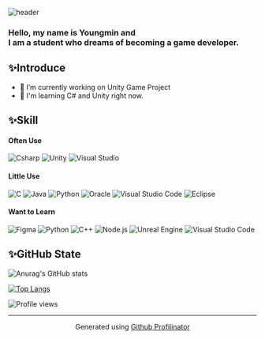![header](https://capsule-render.vercel.app/api?type=waving&color=timeAuto&height=250&text=Game%20Developer%20with%20Unity&fontSize=50&animation=fadeIn&fontAlignY=38&desc=YoungMin%20Jung&descAlignY=57&descAlign=79)

### Hello, my name is Youngmin and <br>I am a student who dreams of becoming a game developer.<br>

## ✨Introduce
- 🔭 I’m currently working on Unity Game Project
- 📘 I'm learning C# and Unity right now.

## ✨Skill
#### Often Use
<div align>
<img alt="Csharp" src="https://img.shields.io/badge/CSharp-239120.svg?&style=for-the-badge&logo=Csharp&logoColor=white"/>
<img alt="Unity" src="https://img.shields.io/badge/Unity-FFFFFF.svg?&style=for-the-badge&logo=Unity&logoColor=black"/>
<img alt="Visual Studio" src="https://img.shields.io/badge/Visual Studio-5C2D91.svg?&style=for-the-badge&logo=Visual Studio&logoColor=whtie"/>
</>

#### Little Use
<div align>
<img alt="C" src="https://img.shields.io/badge/C-A8B9CC.svg?&style=for-the-badge&logo=C&logoColor=white"/>
<img alt="Java" src="https://img.shields.io/badge/Java-007396.svg?&style=for-the-badge&logo=Java&logoColor=white"/>
<img alt="Python" src="https://img.shields.io/badge/Python-3776AB.svg?&style=for-the-badge&logo=Python&logoColor=white"/>
<img alt="Oracle" src="https://img.shields.io/badge/Oracle-F80000.svg?&style=for-the-badge&logo=Oracle&logoColor=white"/>
<img alt="Visual Studio Code" src="https://img.shields.io/badge/Visaul Studio Code-007ACC.svg?&style=for-the-badge&logo=Visual Studio Code&logoColor=white"/>
<img alt="Eclipse" src="https://img.shields.io/badge/Eclipse-2C2255.svg?&style=for-the-badge&logo=Eclipse&logoColor=white"/>
</div>

#### Want to Learn  
<div align>  
<img alt="Figma" src="https://img.shields.io/badge/Figma-F24E1E.svg?&style=for-the-badge&logo=Figma&logoColor=white"/>
<img alt="Python" src="https://img.shields.io/badge/Python-3776AB.svg?&style=for-the-badge&logo=Python&logoColor=white"/>
<img alt="C++" src="https://img.shields.io/badge/C++-00599C.svg?&style=for-the-badge&logo=CPlusPlus&logoColor=white"/>
<img alt="Node.js" src="https://img.shields.io/badge/Node.js-339933.svg?&style=for-the-badge&logo=Node.js&logoColor=white"/>
<img alt="Unreal Engine" src="https://img.shields.io/badge/Unreal Engine-0E1128.svg?&style=for-the-badge&logo=Unreal Engine&logoColor=white"/>
<img alt="Visual Studio Code" src="https://img.shields.io/badge/Visaul Studio Code-007ACC.svg?&style=for-the-badge&logo=Visual Studio Code&logoColor=white"/>
</div>

## ✨GitHub State
![Anurag's GitHub stats](https://github-readme-stats.vercel.app/api?username=youngmin04&show_icons=true&theme=radical&count_private=true)<br>

[![Top Langs](https://github-readme-stats.vercel.app/api/top-langs/?username=youngmin04&layout=compact)](https://github.com/youngmin04/github-readme-stats)

![Profile views](https://gpvc.arturio.dev/youngmin04)

----

<div align="center">Generated using <a href="https://profilinator.rishav.dev/" target="_blank">Github Profilinator</a></div>

<!--
**youngmin04/youngmin04** is a ✨ _special_ ✨ repository because its `README.md` (this file) appears on your GitHub profile.

Here are some ideas to get you started:

- 🔭 I’m currently working on ...
- 🌱 I’m currently learning ...
- 👯 I’m looking to collaborate on ...
- 🤔 I’m looking for help with ...
- 💬 Ask me about ...
- 📫 How to reach me: ...
- 😄 Pronouns: ...
- ⚡ Fun fact: ...
-->
